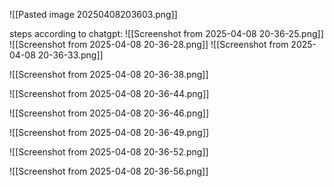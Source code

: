 ![[Pasted image 20250408203603.png]]

steps according to chatgpt:
![[Screenshot from 2025-04-08 20-36-25.png]]
![[Screenshot from 2025-04-08 20-36-28.png]]
![[Screenshot from 2025-04-08 20-36-33.png]]

![[Screenshot from 2025-04-08 20-36-38.png]]


![[Screenshot from 2025-04-08 20-36-44.png]]


![[Screenshot from 2025-04-08 20-36-46.png]]


![[Screenshot from 2025-04-08 20-36-49.png]]


![[Screenshot from 2025-04-08 20-36-52.png]]


![[Screenshot from 2025-04-08 20-36-56.png]]

